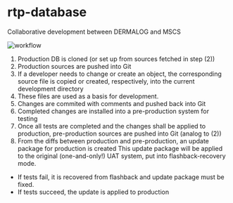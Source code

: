 # rtp-database
Collaborative development between DERMALOG and MSCS

![workflow](https://user-images.githubusercontent.com/53939926/63028911-edd19380-beaf-11e9-8ef7-1df9e4269cb4.png)

1.	Production DB is cloned (or set up from sources fetched in step (2))
2.	Production sources are pushed into Git
3.	If a developer needs to change or create an object, the corresponding source file is copied or created, respectively, into the current development directory
4.	These files are used as a basis for development. 
5.	Changes are commited with comments and pushed back into Git
6.	Completed changes are installed into a pre-production system for testing
7.	Once all tests are completed and the changes shall be applied to production, pre-production sources are pushed into Git (analog to (2))
8.	From the diffs between production and pre-production, an update package for production is created
This update package will be applied to the original (one-and-only!) UAT system, put into flashback-recovery mode.
*	If tests fail, it is recovered from flashback and update package must be fixed.
*	If tests succeed, the update is applied to production


